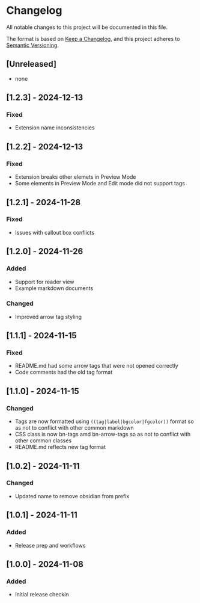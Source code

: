 # Changelog

All notable changes to this project will be documented in this file.

The format is based on [Keep a Changelog](https://keepachangelog.com/en/1.1.0/),
and this project adheres to [Semantic Versioning](https://semver.org/spec/v2.0.0.html).

## [Unreleased]

- none

## [1.2.3] - 2024-12-13

### Fixed

- Extension name inconsistencies

## [1.2.2] - 2024-12-13

### Fixed

- Extension breaks other elemets in Preview Mode
- Some elements in Preview Mode and Edit mode did not support tags


## [1.2.1] - 2024-11-28

### Fixed

- Issues with callout box conflicts

## [1.2.0] - 2024-11-26

### Added

- Support for reader view
- Example markdown documents

### Changed

- Improved arrow tag styling

## [1.1.1] - 2024-11-15

### Fixed

- README.md had some arrow tags that were not opened correctly
- Code comments had the old tag format

## [1.1.0] - 2024-11-15

### Changed

- Tags are now formatted using `((tag|label|bgcolor|fgcolor))` format so as not to conflict with other common markdown
- CSS class is now bn-tags amd bn-arrow-tags so as not to conflict with other common classes
- README.md reflects new tag format

## [1.0.2] - 2024-11-11

### Changed

- Updated name to remove obsidian from prefix

## [1.0.1] - 2024-11-11

### Added

- Release prep and workflows

## [1.0.0] - 2024-11-08

### Added

- Initial release checkin
